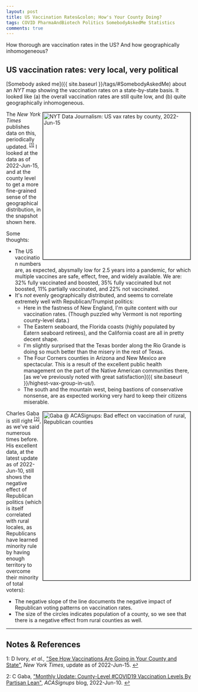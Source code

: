 ```yaml
---
layout: post
title: US Vaccination Rates&colon; How's Your County Doing?
tags: COVID PharmaAndBiotech Politics SomebodyAskedMe Statistics
comments: true
---
```


How thorough are vaccination rates in the US?  And how geographically inhomogeneous?  


## US vaccination rates: very local, very political  

[Somebody asked me]({{ site.baseurl }}/tags/#SomebodyAskedMe) about an _NYT_ map showing
the vaccination rates on a state-by-state basis.  It looked like (a) the overall
vaccination rates are still quite low, and (b) quite geographically inhomogeneous.  

<a href="{{ site.baseurl }}/images/2022-06-15-county-vax-rates-nyt-1.jpg"><img src="{{ site.baseurl }}/images/2022-06-15-county-vax-rates-nyt-1-thumb.jpg" width="400" height="398" alt="NYT Data Journalism: US vax rates by county, 2022-Jun-15" title="NYT Data Journalism: US vax rates by county, 2022-Jun-15" style="float: right; margin: 3px 3px 3px 3px; border: 1px solid #000000;"></a>

The _New York Times_ publishes data on this, periodically updated. <sup id="fn1a">[[1]](#fn1)</sup>
I looked at the data as of 2022-Jun-15, and at the county level to get a more fine-grained
sense of the geographical distribution, in the snapshot shown here.  

Some thoughts:  
- The US vaccination numbers are, as expected, abysmally low for 2.5 years into a
  pandemic, for which multiple vaccines are safe, effect, free, and widely available.  We
  are: 32% fully vaccinated and boosted, 35% fully vaccinated but not boosted, 11%
  partially vaccinated, and 22% not vaccinated.  
- It's _not_ evenly geographically distributed, and seems to correlate extremely well with
  Republican/Trumpist politics:  
  - Here in the fastness of New England, I'm quite content with our vaccination rates.
    (Though puzzled why Vermont is not reporting county-level data.)  
  - The Eastern seaboard, the Florida coasts (highly populated by Eatern seaboard
    retirees), and the California coast are all in pretty decent shape.  
  - I'm slightly surprised that the Texas border along the Rio Grande is doing so much
    better than the misery in the rest of Texas.  
  - The Four Corners counties in Arizona and New Mexico are spectacular.  This is a result
    of the excellent public health management on the part of the Native American
    communities there,
    [as we've previously noted with great satisfaction]({{ site.baseurl }}/highest-vax-group-in-us/).  
  - The south and the mountain west, being bastions of conservative nonsense, are as
    expected working very hard to keep their citizens miserable.  

<a href="{{ site.baseurl }}/images/2022-06-15-county-vax-rates-gaba-1.jpg"><img src="{{ site.baseurl }}/images/2022-06-15-county-vax-rates-gaba-1-thumb.jpg" width="400" height="457" alt="Gaba @ ACASignups: Bad effect on vaccination of rural, Republican counties" title="Gaba @ ACASignups: Bad effect on vaccination of rural, Republican counties" style="float: right; margin: 3px 3px 3px 3px; border: 1px solid #000000;"></a>
Charles Gaba is still right <sup id="fn2a">[[2]](#fn2)</sup>, as we've said numerous times
before.  His excellent data, at the latest update as of 2022-Jun-10, still shows the
negative effect of Republican politics (which is itself correlated with rural locales, as
Republicans have learned minority rule by having enough territory to overcome their
minority of total voters):  
- The negative slope of the line documents the negative impact of Republican voting
  patterns on vaccination rates.  
- The size of the circles indicates population of a county, so we see that there is a
  negative effect from rural counties as well.  




---

## Notes &amp; References  

<!--
<sup id="fn1a">[[1]](#fn1)</sup>

<a id="fn1">1</a>: ***, ["***"](***), *** [↩](#fn1a)  

<a href="{{ site.baseurl }}/images/***">
  <img src="{{ site.baseurl }}/images/***" width="400" height="***" alt="***" title="***" style="float: right; margin: 3px 3px 3px 3px; border: 1px solid #000000;">
</a>

<iframe width="400" height="224" src="***" allow="accelerometer; encrypted-media; gyroscope; picture-in-picture" allowfullscreen style="float: right; margin: 3px 3px 3px 3px; border: 1px solid #000000;"></iframe>
-->

<a id="fn1">1</a>: D Ivory, _et al.,_ ["See How Vaccinations Are Going in Your County and State"](https://www.nytimes.com/interactive/2020/us/covid-19-vaccine-doses.html), _New York Times_, update as of 2022-Jun-15. [↩](#fn1a)  

<a id="fn2">2</a>: C Gaba, ["Monthly Update: County-Level #COVID19 Vaccination Levels By Partisan Lean"](https://acasignups.net/22/06/10/monthly-update-county-level-covid19-vaccination-levels-partisan-lean), _ACASignups_ blog, 2022-Jun-10.  [↩](#fn1a)  
